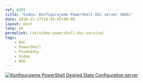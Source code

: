 ```yaml
---
ref: 8281
title: 'Video: Konfigurujeme PowerShell DSC server (WUG)'
date: 2016-11-27T10:45:02+00:00
layout: post
lang: sk
permalink: /sk/video-powershell-dsc-service/
tags:
    - DSC
    - PowerShell
    - Prednášky
    - Video
    - WUG
---
```


[![Konfigurujeme PowerShell Desired State Configuration server](https://www.wug.cz/brno/akce/GetFile.ashx?PhotoID=1812&ThumbnailSizeName=detail)](https://www.wug.cz/zaznamy/352-WUG-Days-2016-Konfigurujeme-PowerShell-Desired-State-Configuration-server)
